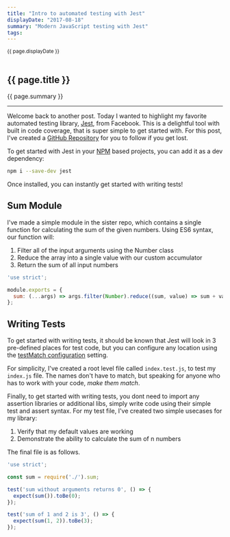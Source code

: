 ```yaml
---
title: "Intro to automated testing with Jest"
displayDate: "2017-08-18"
summary: "Modern JavaScript testing with Jest"
tags:
---
```

<small class="left">
{{ page.displayDate }}
</small>
<br><br>

## {{ page.title }}
{{ page.summary }}

---

Welcome back to another post. Today I wanted to highlight my favorite automated testing library, [Jest](https://github.com/facebook/jest), from Facebook. This is a delightful tool with built in code coverage, that is super simple to get started with. For this post, I've created a [GitHub Repository](https://github.com/zackurben/intro-to-jest) for you to follow if you get lost.

To get started with Jest in your [NPM](https://www.npmjs.com/) based projects, you can add it as a dev dependency:

```bash
npm i --save-dev jest
```

Once installed, you can instantly get started with writing tests!

## Sum Module

I've made a simple module in the sister repo, which contains a single function for calculating the sum of the given numbers. Using ES6 syntax, our function will:

  1. Filter all of the input arguments using the Number class
  2. Reduce the array into a single value with our custom accumulator
  3. Return the sum of all input numbers

```javascript
'use strict';

module.exports = {
  sum: (...args) => args.filter(Number).reduce((sum, value) => sum + value, 0)
};
```

## Writing Tests

To get started with writing tests, it should be known that Jest will look in 3 pre-defined places for test code, but you can configure any location using the [testMatch configuration](http://facebook.github.io/jest/docs/en/configuration.html#testmatch-array-string) setting.

For simplicity, I've created a root level file called `index.test.js`, to test my `index.js` file. The names don't have to match, but speaking for anyone who has to work with your code, _make them match_.

Finally, to get started with writing tests, you dont need to import any assertion libraries or additional libs, simply write code using their simple test and assert syntax. For my test file, I've created two simple usecases for my library:

  1. Verify that my default values are working
  2. Demonstrate the ability to calculate the sum of n numbers

The final file is as follows.

```javascript
'use strict';

const sum = require('./').sum;

test('sum without arguments returns 0', () => {
  expect(sum()).toBe(0);
});

test('sum of 1 and 2 is 3', () => {
  expect(sum(1, 2)).toBe(3);
});
```
